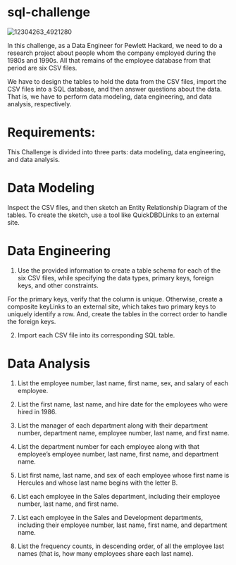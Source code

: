 # sql-challenge 

![12304263_4921280](https://github.com/Pooja14n/sql-challenge/assets/144713762/dc799f9d-1a57-47cf-8fb9-4ad07958501a)

In this challenge, as a Data Engineer for Pewlett Hackard, we need to do a research project about people whom the company employed during the 1980s and 1990s. All that remains of the employee database from that period are six CSV files.

We have to design the tables to hold the data from the CSV files, import the CSV files into a SQL database, and then answer questions about the data. That is, we have to perform data modeling, data engineering, and data analysis, respectively.

# Requirements: 
This Challenge is divided into three parts: data modeling, data engineering, and data analysis.

# Data Modeling
Inspect the CSV files, and then sketch an Entity Relationship Diagram of the tables. To create the sketch, use a tool like QuickDBDLinks to an external site.

# Data Engineering
1. Use the provided information to create a table schema for each of the six CSV files, while specifying the data types, primary keys, foreign keys, and other constraints.

For the primary keys, verify that the column is unique. Otherwise, create a composite keyLinks to an external site, which takes two primary keys to uniquely identify a row. And, create the tables in the correct order to handle the foreign keys.

2. Import each CSV file into its corresponding SQL table.

# Data Analysis
1. List the employee number, last name, first name, sex, and salary of each employee.

2. List the first name, last name, and hire date for the employees who were hired in 1986.

3. List the manager of each department along with their department number, department name, employee number, last name, and first name.

4. List the department number for each employee along with that employee’s employee number, last name, first name, and department name.

5. List first name, last name, and sex of each employee whose first name is Hercules and whose last name begins with the letter B.

6. List each employee in the Sales department, including their employee number, last name, and first name.

7. List each employee in the Sales and Development departments, including their employee number, last name, first name, and department name.

8. List the frequency counts, in descending order, of all the employee last names (that is, how many employees share each last name).


